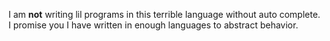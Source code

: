 I am **not** writing lil programs in this terrible language without auto complete.
I promise you I have written in enough languages to abstract behavior.